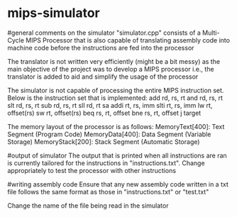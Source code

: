 # mips-simulator

#general comments on the simulator
"simulator.cpp" consists of a Multi-Cycle MIPS Processor that is also capable of translating assembly code into machine code before the instructions are fed into the processor

The translator is not written very efficiently (might be a bit messy) as the main objective of the project was to develop a MIPS processor
i.e., the translator is added to aid and simplify the usage of the processor

The simulator is not capable of processing the entire MIPS instruction set. Below is the instruction set that is implemented:
add rd, rs, rt
and rd, rs, rt
slt rd, rs, rt
sub rd, rs, rt
sll rd, rt sa
addi rt, rs, imm
slti rt, rs, imm
lw rt, offset(rs)
sw rt, offset(rs)
beq rs, rt, offset
bne rs, rt, offset
j target

The memory layout of the processor is as follows:
MemoryText[400]: Text Segment (Program Code)
MemoryData[400]: Data Segment (Variable Storage)
MemoryStack[200]: Stack Segment (Automatic Storage)


#output of simulator
The output that is printed when all instructions are ran is currently tailored for the instructions in "instructions.txt". Change appropriately to test the processor with other instructions

#writing assembly code
Ensure that any new assembly code written in a txt file follows the same format as those in "instructions.txt" or "test.txt"

Change the name of the file being read in the simulator
